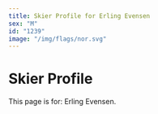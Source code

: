```yaml
---
title: Skier Profile for Erling Evensen
sex: "M"
id: "1239"
image: "/img/flags/nor.svg" 
---
```


# Skier Profile

This page is for: Erling Evensen.
    